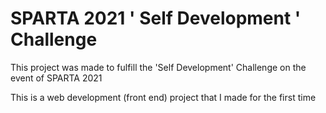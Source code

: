 # SPARTA 2021 ' Self Development ' Challenge

This project was made to fulfill the 'Self Development' Challenge on the event of SPARTA 2021

This is a web development (front end) project that I made for the first time
